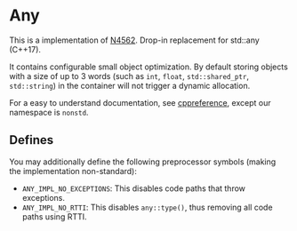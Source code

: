 # Any

This is a implementation of [N4562](http://www.open-std.org/jtc1/sc22/wg21/docs/papers/2015/n4562.html).
Drop-in replacement for std::any (C++17).

It contains configurable small object optimization.
By default storing objects with a size of up to 3 words (such as  `int`, `float`, `std::shared_ptr`, `std::string`)  in the container will not trigger a dynamic allocation.

For a easy to understand documentation, see [cppreference](http://en.cppreference.com/w/cpp/experimental/any), except our namespace is `nonstd`.

## Defines

You may additionally define the following preprocessor symbols (making the implementation non-standard):

  + `ANY_IMPL_NO_EXCEPTIONS`: This disables code paths that throw exceptions.
  + `ANY_IMPL_NO_RTTI`: This disables `any::type()`, thus removing all code paths using RTTI.
